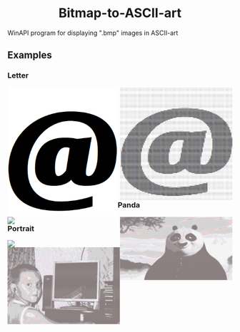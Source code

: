  <h1 align="center">Bitmap-to-ASCII-art</h1>
 
WinAPI program for displaying ".bmp" images in ASCII-art
## Examples
### Letter
<p>
<img src="Pictures/source letter.bmp" align="left" width="49%">
<img src="Pictures/result letter.PNG" align="right" width="50%">
</p>

### Panda
<p>
<img src="Pictures/source panda .bmp" align="left" width="49%">
<img src="Pictures/result panda.PNG" align="right" width="50%">
</p>

### Portrait
<p>
<img src="Pictures/source portrait.bmp" align="left" width="49%">
<img src="Pictures/result portrait.PNG" align="right" width="50%">
</p>
